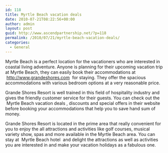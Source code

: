 ```yaml
---
id: 118
title: Myrtle Beach vacation deals
date: 2010-07-21T08:22:56+00:00
author: admin
layout: post
guid: http://www.ascendpartnership.net/?p=118
permalink: /2010/07/21/myrtle-beach-vacation-deals/
categories:
  - General
---
```

Myrtle Beach is a perfect location for the vacationers who are interested in coastal living adventure. Anyone is planning for their upcoming vacation trip at Myrtle Beach, they can easily book their accommodations at &nbsp;http://www.grandeshores.com&nbsp; for staying. They offer the spacious accommodations with various bedroom options at a very reasonable price.

Grande Shores Resort is well trained in this field of hospitality industry and gives the friendly customer service for their guests. You can check out the &nbsp;Myrtle Beach vacation deals&nbsp;, discounts and special offers in their website before booking your accommodations that help you to save hand sum of money.

Grande Shores Resort is located in the prime area that really convenient for you to enjoy the all attractions and activities like golf courses, musical variety show, spas and more available in the Myrtle Beach area. You can stay at &nbsp;Myrtle Beach hotel&nbsp; and delight the attractions as well as activities you are interested in and make your vacation holidays as a fabulous one.
